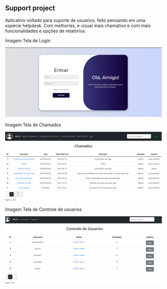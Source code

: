 <h2>Support project</h2>

<p>
    Aplicativo voltado para suporte de usuarios, feito pensando em uma espécie helpdesk.
    Com melhorias, e visual mais chamativo e com mais funcionalidades e opções de relatórios.
</p>


Imagem Tela de Login

![Alt text](image.png)


Imagem Tela de Chamados

![Alt text](image-1.png)

Imagem Tela de Controle de usuarios

![Alt text](image-2.png)